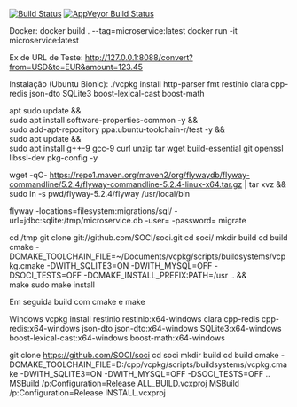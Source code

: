 [![Build Status](https://travis-ci.com/ahmedyarub/micro-service.svg?branch=master)](https://travis-ci.com/ahmedyarub/micro-service)
[![AppVeyor Build Status](https://ci.appveyor.com/api/projects/status/github/ahmedyarub/micro-service)](https://ci.appveyor.com/project/ahmedyarub/micro-service)

Docker:
docker build . --tag=microservice:latest
docker run -it microservice:latest

Ex de URL de Teste:
http://127.0.0.1:8088/convert?from=USD&to=EUR&amount=123.45

Instalação (Ubuntu Bionic):
./vcpkg install http-parser fmt restinio clara cpp-redis json-dto SQLite3 boost-lexical-cast boost-math

apt sudo update && \
    sudo apt install software-properties-common -y && \
    sudo add-apt-repository ppa:ubuntu-toolchain-r/test -y && \
    sudo apt update && \
    sudo apt install g++-9 gcc-9 curl unzip tar wget build-essential git openssl libssl-dev pkg-config -y

wget -qO- https://repo1.maven.org/maven2/org/flywaydb/flyway-commandline/5.2.4/flyway-commandline-5.2.4-linux-x64.tar.gz | tar xvz && sudo ln -s pwd/flyway-5.2.4/flyway /usr/local/bin

flyway -locations=filesystem:migrations/sql/ -url=jdbc:sqlite:/tmp/microservice.db -user= -password= migrate

cd /tmp
git clone git://github.com/SOCI/soci.git
cd soci/
mkdir build
cd build
cmake -DCMAKE_TOOLCHAIN_FILE=~/Documents/vcpkg/scripts/buildsystems/vcpkg.cmake -DWITH_SQLITE3=ON -DWITH_MYSQL=OFF -DSOCI_TESTS=OFF -DCMAKE_INSTALL_PREFIX:PATH=/usr .. && \
make
sudo make install

Em seguida build com cmake e make

Windows
vcpkg install restinio restinio:x64-windows clara cpp-redis cpp-redis:x64-windows json-dto json-dto:x64-windows SQLite3:x64-windows boost-lexical-cast:x64-windows boost-math:x64-windows

git clone https://github.com/SOCI/soci
cd soci
mkdir build
cd build
cmake -DCMAKE_TOOLCHAIN_FILE=D:/cpp/vcpkg/scripts/buildsystems/vcpkg.cmake -DWITH_SQLITE3=ON -DWITH_MYSQL=OFF -DSOCI_TESTS=OFF ..
MSBuild /p:Configuration=Release ALL_BUILD.vcxproj
MSBuild /p:Configuration=Release INSTALL.vcxproj
